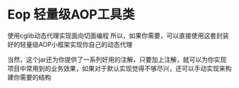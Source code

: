 # Eop  轻量级AOP工具类

使用cglib动态代理实现面向切面编程
所以，如果你需要，可以直接使用这套封装好的轻量级AOP小框架实现你自己的动态代理

当然，这个jar还为你提供了一系列好用的注解，只要加上注解，就可以为你实现项目中常用到的业务效果，如果对于默认实现觉得不够尽兴，还可以手动实现来构建你需要的结构